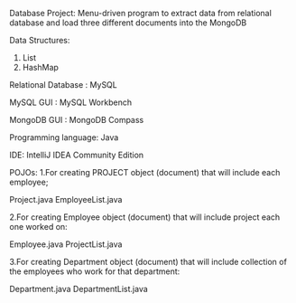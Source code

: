 Database Project:
Menu-driven program to extract data from relational database and load three different documents into the MongoDB 

Data Structures: 
1. List
2. HashMap

Relational Database :
MySQL

MySQL GUI :
MySQL Workbench

MongoDB GUI :
MongoDB Compass

Programming language:
Java

IDE:
IntelliJ IDEA Community Edition

POJOs:
1.For creating PROJECT object (document) that will include each employee;

Project.java
EmployeeList.java

2.For creating Employee object (document) that will include project each one worked on:

Employee.java
ProjectList.java

3.For creating Department object (document) that will include collection of the employees who work for that department:

Department.java
DepartmentList.java

